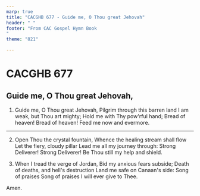 ```yaml
---
marp: true
title: "CACGHB 677 - Guide me, O Thou great Jehovah"
header: " "
footer: "From CAC Gospel Hymn Book 
"
theme: "821"

---
```


<style>
    :root {
        font-size: 1.9em;
    }

    section {
        display: flex;
        flex-direction: column;
        justify-content: space-evenly;
    }

	section ol {
        display: grid;
        grid-template-columns: 1fr auto;
		gap: 1.8em
    }
</style>

# CACGHB 677
##  Guide me, O Thou great Jehovah,

1. Guide me, O Thou great Jehovah,
	Pilgrim through this barren land
	I am weak, but Thou art mighty;
	Hold me with Thy pow'rful hand;
	Bread of heaven! Bread of heaven!
	Feed me now and evermore.

---

2. Open Thou the crystal fountain,
	Whence the healing stream shall flow
	Let the fiery, cloudy pillar
	Lead me all my journey through:
	Strong Deliverer! Strong Deliverer!
	Be Thou still my help and shield.


3. When I tread the verge of Jordan,
	Bid my anxious fears subside;
	Death of deaths, and hell's destruction
	Land me safe on Canaan's side:
	Song of praises Song of praises
	I will ever give to Thee.

Amen.
